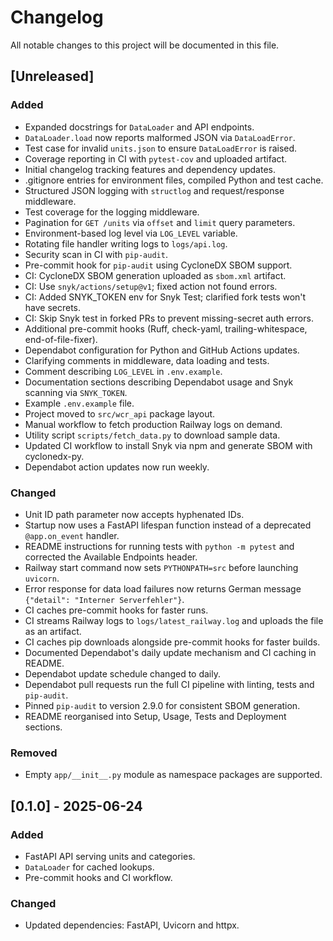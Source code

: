 # Changelog

All notable changes to this project will be documented in this file.

## [Unreleased]
### Added
- Expanded docstrings for `DataLoader` and API endpoints.
- `DataLoader.load` now reports malformed JSON via `DataLoadError`.
- Test case for invalid `units.json` to ensure `DataLoadError` is raised.
- Coverage reporting in CI with `pytest-cov` and uploaded artifact.
- Initial changelog tracking features and dependency updates.
- .gitignore entries for environment files, compiled Python and test cache.
- Structured JSON logging with ``structlog`` and request/response middleware.
- Test coverage for the logging middleware.
- Pagination for ``GET /units`` via ``offset`` and ``limit`` query parameters.
- Environment-based log level via ``LOG_LEVEL`` variable.
- Rotating file handler writing logs to ``logs/api.log``.
- Security scan in CI with ``pip-audit``.
- Pre-commit hook for ``pip-audit`` using CycloneDX SBOM support.
- CI: CycloneDX SBOM generation uploaded as `sbom.xml` artifact.
- CI: Use `snyk/actions/setup@v1`; fixed action not found errors.
- CI: Added SNYK_TOKEN env for Snyk Test; clarified fork tests won't have secrets.
- CI: Skip Snyk test in forked PRs to prevent missing-secret auth errors.
- Additional pre-commit hooks (Ruff, check-yaml, trailing-whitespace,
  end-of-file-fixer).
- Dependabot configuration for Python and GitHub Actions updates.
- Clarifying comments in middleware, data loading and tests.
- Comment describing `LOG_LEVEL` in `.env.example`.
- Documentation sections describing Dependabot usage and Snyk scanning via
  `SNYK_TOKEN`.
- Example ``.env.example`` file.
- Project moved to ``src/wcr_api`` package layout.
- Manual workflow to fetch production Railway logs on demand.
- Utility script `scripts/fetch_data.py` to download sample data.
- Updated CI workflow to install Snyk via npm and generate SBOM with cyclonedx-py.
- Dependabot action updates now run weekly.

### Changed
- Unit ID path parameter now accepts hyphenated IDs.
- Startup now uses a FastAPI lifespan function instead of a deprecated
  ``@app.on_event`` handler.
- README instructions for running tests with ``python -m pytest`` and corrected
  the Available Endpoints header.
- Railway start command now sets ``PYTHONPATH=src`` before launching ``uvicorn``.
- Error response for data load failures now returns German message
  ``{"detail": "Interner Serverfehler"}``.
- CI caches pre-commit hooks for faster runs.
- CI streams Railway logs to `logs/latest_railway.log` and uploads the file as
  an artifact.
- CI caches pip downloads alongside pre-commit hooks for faster builds.
- Documented Dependabot's daily update mechanism and CI caching in README.
- Dependabot update schedule changed to daily.
- Dependabot pull requests run the full CI pipeline with linting, tests and
  `pip-audit`.
- Pinned `pip-audit` to version 2.9.0 for consistent SBOM generation.
- README reorganised into Setup, Usage, Tests and Deployment sections.

### Removed
- Empty `app/__init__.py` module as namespace packages are supported.

## [0.1.0] - 2025-06-24
### Added
- FastAPI API serving units and categories.
- `DataLoader` for cached lookups.
- Pre-commit hooks and CI workflow.
### Changed
- Updated dependencies: FastAPI, Uvicorn and httpx.
